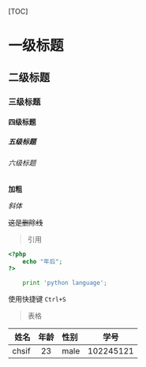 [TOC]

# 一级标题
## 二级标题
### 三级标题
#### 四级标题
##### 五级标题
###### 六级标题

**加粗**

*斜体*

~~这是删除线~~

> 引用

```php
<?php
    echo "年后";
?>
```

```python
    print 'python language';
```

使用快捷键
`Ctrl+S`

> 表格

|姓名|年龄|性别|学号|
|-:|:-:|:-|:-:|
|chsif|23|male|102245121|